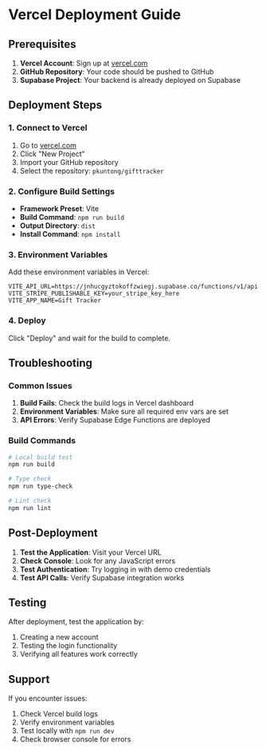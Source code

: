 # Vercel Deployment Guide

## Prerequisites

1. **Vercel Account**: Sign up at [vercel.com](https://vercel.com)
2. **GitHub Repository**: Your code should be pushed to GitHub
3. **Supabase Project**: Your backend is already deployed on Supabase

## Deployment Steps

### 1. Connect to Vercel

1. Go to [vercel.com](https://vercel.com)
2. Click "New Project"
3. Import your GitHub repository
4. Select the repository: `pkuntong/gifttracker`

### 2. Configure Build Settings

- **Framework Preset**: Vite
- **Build Command**: `npm run build`
- **Output Directory**: `dist`
- **Install Command**: `npm install`

### 3. Environment Variables

Add these environment variables in Vercel:

```
VITE_API_URL=https://jnhucgyztokoffzwiegj.supabase.co/functions/v1/api
VITE_STRIPE_PUBLISHABLE_KEY=your_stripe_key_here
VITE_APP_NAME=Gift Tracker
```

### 4. Deploy

Click "Deploy" and wait for the build to complete.

## Troubleshooting

### Common Issues

1. **Build Fails**: Check the build logs in Vercel dashboard
2. **Environment Variables**: Make sure all required env vars are set
3. **API Errors**: Verify Supabase Edge Functions are deployed

### Build Commands

```bash
# Local build test
npm run build

# Type check
npm run type-check

# Lint check
npm run lint
```

## Post-Deployment

1. **Test the Application**: Visit your Vercel URL
2. **Check Console**: Look for any JavaScript errors
3. **Test Authentication**: Try logging in with demo credentials
4. **Test API Calls**: Verify Supabase integration works

## Testing

After deployment, test the application by:
1. Creating a new account
2. Testing the login functionality
3. Verifying all features work correctly

## Support

If you encounter issues:
1. Check Vercel build logs
2. Verify environment variables
3. Test locally with `npm run dev`
4. Check browser console for errors 